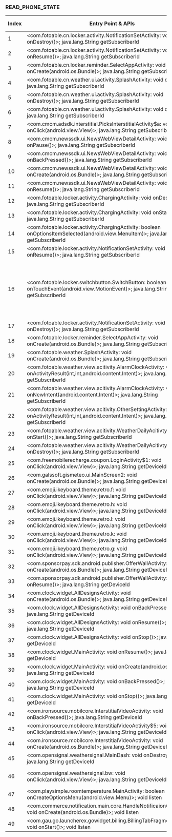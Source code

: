 ### READ_PHONE_STATE
| Index | Entry Point & APIs | Screen shot | Resource id | Label |
| ------------- | ------------- | ------------- |-------------|-------------|
| 1 | <com.fotoable.cn.locker.activity.NotificationSetActivity: void onDestroy()>; java.lang.String getSubscriberId | ![](D:\COSMOS\output\py\Play_win8\Weather\com.fotoable.news.weather\com.fotoable.cn.locker.activity.NotificationSetActivity.png) |  | F |
| 2 | <com.fotoable.cn.locker.activity.NotificationSetActivity: void onResume()>; java.lang.String getSubscriberId | ![](D:\COSMOS\output\py\Play_win8\Weather\com.fotoable.news.weather\com.fotoable.cn.locker.activity.NotificationSetActivity.png) |  | F |
| 3 | <com.fotoable.cn.locker.reminder.SelectAppActivity: void onCreate(android.os.Bundle)>; java.lang.String getSubscriberId | ![](D:\COSMOS\output\py\Play_win8\Weather\com.fotoable.news.weather\com.fotoable.cn.locker.reminder.SelectAppActivity.png) |  |  F|
| 4 | <com.fotoable.cn.weather.ui.activity.SplashActivity: void onStart()>; java.lang.String getSubscriberId | ![](D:\COSMOS\output\py\Play_win8\Weather\com.fotoable.news.weather\com.fotoable.cn.weather.ui.activity.SplashActivity.png) |  | |
| 5 | <com.fotoable.cn.weather.ui.activity.SplashActivity: void onDestroy()>; java.lang.String getSubscriberId | ![](D:\COSMOS\output\py\Play_win8\Weather\com.fotoable.news.weather\com.fotoable.cn.weather.ui.activity.SplashActivity.png) |  | |
| 6 | <com.fotoable.cn.weather.ui.activity.SplashActivity: void onStop()>; java.lang.String getSubscriberId | ![](D:\COSMOS\output\py\Play_win8\Weather\com.fotoable.news.weather\com.fotoable.cn.weather.ui.activity.SplashActivity.png) |  | |
| 7 | <com.cmcm.adsdk.interstitial.PicksInterstitialActivity$a: void onClick(android.view.View)>; java.lang.String getSubscriberId | ![](D:\COSMOS\output\py\Play_win8\Weather\com.fotoable.temperature.weather\com.cmcm.adsdk.interstitial.PicksInterstitialActivity.png) |  | F |
| 8 | <com.cmcm.newssdk.ui.NewsWebViewDetailActivity: void onPause()>; java.lang.String getSubscriberId | ![](D:\COSMOS\output\py\Play_win8\Weather\com.fotoable.temperature.weather\com.cmcm.newssdk.ui.NewsWebViewDetailActivity.png) |  | F |
| 9 | <com.cmcm.newssdk.ui.NewsWebViewDetailActivity: void onBackPressed()>; java.lang.String getSubscriberId | ![](D:\COSMOS\output\py\Play_win8\Weather\com.fotoable.temperature.weather\com.cmcm.newssdk.ui.NewsWebViewDetailActivity.png) |  | F |
| 10 | <com.cmcm.newssdk.ui.NewsWebViewDetailActivity: void onCreate(android.os.Bundle)>; java.lang.String getSubscriberId | ![](D:\COSMOS\output\py\Play_win8\Weather\com.fotoable.temperature.weather\com.cmcm.newssdk.ui.NewsWebViewDetailActivity.png) |  | F |
| 11 | <com.cmcm.newssdk.ui.NewsWebViewDetailActivity: void onResume()>; java.lang.String getSubscriberId | ![](D:\COSMOS\output\py\Play_win8\Weather\com.fotoable.temperature.weather\com.cmcm.newssdk.ui.NewsWebViewDetailActivity.png) |  | F |
| 12 | <com.fotoable.locker.activity.ChargingActivity: void onDestroy()>; java.lang.String getSubscriberId | ![](D:\COSMOS\output\py\Play_win8\Weather\com.fotoable.temperature.weather\com.fotoable.locker.activity.ChargingActivity.png) |  | F |
| 13 | <com.fotoable.locker.activity.ChargingActivity: void onStart()>; java.lang.String getSubscriberId | ![](D:\COSMOS\output\py\Play_win8\Weather\com.fotoable.temperature.weather\com.fotoable.locker.activity.ChargingActivity.png) |  | F |
| 14 | <com.fotoable.locker.activity.ChargingActivity: boolean onOptionsItemSelected(android.view.MenuItem)>; java.lang.String getSubscriberId | ![](D:\COSMOS\output\py\Play_win8\Weather\com.fotoable.temperature.weather\com.fotoable.locker.activity.ChargingActivity.png) |  | F |
| 15 | <com.fotoable.locker.activity.NotificationSetActivity: void onResume()>; java.lang.String getSubscriberId | ![](D:\COSMOS\output\py\Play_win8\Weather\com.fotoable.temperature.weather\com.fotoable.locker.activity.NotificationSetActivity.png) |  | F |
| 16 | <com.fotoable.locker.switchbutton.SwitchButton: boolean onTouchEvent(android.view.MotionEvent)>; java.lang.String getSubscriberId | ![](D:\COSMOS\output\py\Play_win8\Weather\com.fotoable.temperature.weather\com.fotoable.locker.activity.NotificationSetActivity.png) | {'2131689791': <sensitive_component.SensitiveComponent.SensitiveView object at 0x0000021458083F98>, '2131689785': <sensitive_component.SensitiveComponent.SensitiveView object at 0x0000021458083C50>, '2131689797': <sensitive_component.SensitiveComponent.SensitiveView object at 0x0000021458083C88>, '2131689794': <sensitive_component.SensitiveComponent.SensitiveView object at 0x0000021458083DD8>} | F |
| 17 | <com.fotoable.locker.activity.NotificationSetActivity: void onDestroy()>; java.lang.String getSubscriberId | ![](D:\COSMOS\output\py\Play_win8\Weather\com.fotoable.temperature.weather\com.fotoable.locker.activity.NotificationSetActivity.png) |  | F |
| 18 | <com.fotoable.locker.reminder.SelectAppActivity: void onCreate(android.os.Bundle)>; java.lang.String getSubscriberId | ![](D:\COSMOS\output\py\Play_win8\Weather\com.fotoable.temperature.weather\com.fotoable.locker.reminder.SelectAppActivity.png) |  | F |
| 19 | <com.fotoable.weather.SplashActivity: void onCreate(android.os.Bundle)>; java.lang.String getSubscriberId | ![](D:\COSMOS\output\py\Play_win8\Weather\com.fotoable.temperature.weather\com.fotoable.weather.SplashActivity.png) |  | F |
| 20 | <com.fotoable.weather.view.acitivity.AlarmClockActivity: void onActivityResult(int,int,android.content.Intent)>; java.lang.String getSubscriberId | ![](D:\COSMOS\output\py\Play_win8\Weather\com.fotoable.temperature.weather\com.fotoable.weather.view.acitivity.AlarmClockActivity.png) |  | F |
| 21 | <com.fotoable.weather.view.acitivity.AlarmClockActivity: void onNewIntent(android.content.Intent)>; java.lang.String getSubscriberId | ![](D:\COSMOS\output\py\Play_win8\Weather\com.fotoable.temperature.weather\com.fotoable.weather.view.acitivity.AlarmClockActivity.png) |  | F |
| 22 | <com.fotoable.weather.view.acitivity.OtherSettingActivity: void onActivityResult(int,int,android.content.Intent)>; java.lang.String getSubscriberId | ![](D:\COSMOS\output\py\Play_win8\Weather\com.fotoable.temperature.weather\com.fotoable.weather.view.acitivity.OtherSettingActivity.png) |  | F |
| 23 | <com.fotoable.weather.view.acitivity.WeatherDailyAcitivty: void onStart()>; java.lang.String getSubscriberId | ![](D:\COSMOS\output\py\Play_win8\Weather\com.fotoable.temperature.weather\com.fotoable.weather.view.acitivity.WeatherDailyAcitivty.png) |  | F |
| 24 | <com.fotoable.weather.view.acitivity.WeatherDailyAcitivty: void onDestroy()>; java.lang.String getSubscriberId | ![](D:\COSMOS\output\py\Play_win8\Weather\com.fotoable.temperature.weather\com.fotoable.weather.view.acitivity.WeatherDailyAcitivty.png) |  | F |
| 25 | <com.freemobilerecharge.coupon.LoginActivity$1: void onClick(android.view.View)>; java.lang.String getDeviceId | ![](D:\COSMOS\output\py\Play_win8\Weather\com.freemobilerecharge.coupon\com.freemobilerecharge.coupon.LoginActivity.png) |  | D |
| 26 | <com.galssoft.gismeteo.ui.MainScreen2: void onCreate(android.os.Bundle)>; java.lang.String getDeviceId | ![](D:\COSMOS\output\py\Play_win8\Weather\com.gismeteo.client\com.galssoft.gismeteo.ui.MainScreen2.png) |  | |
| 27 | <com.emoji.ikeyboard.theme.retro.f: void onClick(android.view.View)>; java.lang.String getDeviceId | ![](D:\COSMOS\output\py\Play_win8\Weather\com.ikeyboard.theme.Rainyday\com.emoji.ikeyboard.theme.retro.ThemeDemoActivity.png) |  | F |
| 28 | <com.emoji.ikeyboard.theme.retro.h: void onClick(android.view.View)>; java.lang.String getDeviceId | ![](D:\COSMOS\output\py\Play_win8\Weather\com.ikeyboard.theme.Rainyday\com.emoji.ikeyboard.theme.retro.ThemeDemoActivity.png) |  | F |
| 29 | <com.emoji.ikeyboard.theme.retro.l: void onClick(android.view.View)>; java.lang.String getDeviceId | ![](D:\COSMOS\output\py\Play_win8\Weather\com.ikeyboard.theme.Rainyday\com.emoji.ikeyboard.theme.retro.ThemeDemoActivity.png) |  | F |
| 30 | <com.emoji.ikeyboard.theme.retro.k: void onClick(android.view.View)>; java.lang.String getDeviceId | ![](D:\COSMOS\output\py\Play_win8\Weather\com.ikeyboard.theme.Rainyday\com.emoji.ikeyboard.theme.retro.ThemeDemoActivity.png) |  | F |
| 31 | <com.emoji.ikeyboard.theme.retro.g: void onClick(android.view.View)>; java.lang.String getDeviceId | ![](D:\COSMOS\output\py\Play_win8\Weather\com.ikeyboard.theme.Rainyday\com.emoji.ikeyboard.theme.retro.ThemeDemoActivity.png) |  | |
| 32 | <com.sponsorpay.sdk.android.publisher.OfferWallActivity: void onCreate(android.os.Bundle)>; java.lang.String getDeviceId | ![](D:\COSMOS\output\py\Play_win8\Weather\com.jiubang.goscreenlock.theme.glass.getjar\com.sponsorpay.sdk.android.publisher.OfferWallActivity.png) |  | |
| 33 | <com.sponsorpay.sdk.android.publisher.OfferWallActivity: void onResume()>; java.lang.String getDeviceId | ![](D:\COSMOS\output\py\Play_win8\Weather\com.jiubang.goscreenlock.theme.glass.getjar\com.sponsorpay.sdk.android.publisher.OfferWallActivity.png) |  | |
| 34 | <com.clock.widget.AllDesignsActivity: void onCreate(android.os.Bundle)>; java.lang.String getDeviceId | ![](D:\COSMOS\output\py\Play_win8\Weather\com.WaterfallClockWeatherWidget\com.clock.widget.AllDesignsActivity.png) |  | F |
| 35 | <com.clock.widget.AllDesignsActivity: void onBackPressed()>; java.lang.String getDeviceId | ![](D:\COSMOS\output\py\Play_win8\Weather\com.WaterfallClockWeatherWidget\com.clock.widget.AllDesignsActivity.png) |  | F |
| 36 | <com.clock.widget.AllDesignsActivity: void onResume()>; java.lang.String getDeviceId | ![](D:\COSMOS\output\py\Play_win8\Weather\com.WaterfallClockWeatherWidget\com.clock.widget.AllDesignsActivity.png) |  | F |
| 37 | <com.clock.widget.AllDesignsActivity: void onStop()>; java.lang.String getDeviceId | ![](D:\COSMOS\output\py\Play_win8\Weather\com.WaterfallClockWeatherWidget\com.clock.widget.AllDesignsActivity.png) |  | F |
| 38 | <com.clock.widget.MainActivity: void onResume()>; java.lang.String getDeviceId | ![](D:\COSMOS\output\py\Play_win8\Weather\com.WaterfallClockWeatherWidget\com.clock.widget.MainActivity.png) |  | D |
| 39 | <com.clock.widget.MainActivity: void onCreate(android.os.Bundle)>; java.lang.String getDeviceId | ![](D:\COSMOS\output\py\Play_win8\Weather\com.WaterfallClockWeatherWidget\com.clock.widget.MainActivity.png) |  | D |
| 40 | <com.clock.widget.MainActivity: void onBackPressed()>; java.lang.String getDeviceId | ![](D:\COSMOS\output\py\Play_win8\Weather\com.WaterfallClockWeatherWidget\com.clock.widget.MainActivity.png) |  | D |
| 41 | <com.clock.widget.MainActivity: void onStop()>; java.lang.String getDeviceId | ![](D:\COSMOS\output\py\Play_win8\Weather\com.WaterfallClockWeatherWidget\com.clock.widget.MainActivity.png) |  | D |
| 42 | <com.ironsource.mobilcore.InterstitialVideoActivity: void onBackPressed()>; java.lang.String getDeviceId | ![](D:\COSMOS\output\py\Play_win8\Weather\com.WaterfallClockWeatherWidget\com.ironsource.mobilcore.InterstitialVideoActivity.png) |  | F |
| 43 | <com.ironsource.mobilcore.InterstitialVideoActivity$5: void onClick(android.view.View)>; java.lang.String getDeviceId | ![](D:\COSMOS\output\py\Play_win8\Weather\com.WaterfallClockWeatherWidget\com.ironsource.mobilcore.InterstitialVideoActivity.png) |  | F |
| 44 | <com.ironsource.mobilcore.InterstitialVideoActivity: void onCreate(android.os.Bundle)>; java.lang.String getDeviceId | ![](D:\COSMOS\output\py\Play_win8\Weather\com.WaterfallClockWeatherWidget\com.ironsource.mobilcore.InterstitialVideoActivity.png) |  | F |
| 45 | <com.opensignal.weathersignal.MainDash: void onDestroy()>; java.lang.String getDeviceId | ![](D:\COSMOS\output\py\Play_win8\Weather\com.opensignal.weathersignal\com.opensignal.weathersignal.MainDash.png) |  | |
| 46 | <com.opensignal.weathersignal.bw: void onClick(android.view.View)>; java.lang.String getDeviceId | ![](D:\COSMOS\output\py\Play_win8\Weather\com.opensignal.weathersignal\com.opensignal.weathersignal.Settings.png) | {'2131099831': <sensitive_component.SensitiveComponent.SensitiveView object at 0x0000021457E184A8>} | |
| 47 | <com.playsimple.roomtemperature.MainActivity: boolean onCreateOptionsMenu(android.view.Menu)>; void listen | ![](D:\COSMOS\output\py\Play_win8\Weather\com.playsimple.roomtemperature\com.playsimple.roomtemperature.MainActivity.png) |  | F |
| 48 | <com.commerce.notification.main.core.HandleNotificaionClickActivity: void onCreate(android.os.Bundle)>; void listen | ![](D:\COSMOS\output\py\Play_win8\Weather\com.pululustudio.myweatherreporter\com.commerce.notification.main.core.HandleNotificaionClickActivity.png) |  | T |
| 49 | <com.gau.go.launcherex.gowidget.billing.BillingTabFragmentActivity: void onStart()>; void listen | ![](D:\COSMOS\output\py\Play_win8\Weather\com.pululustudio.myweatherreporter\com.gau.go.launcherex.gowidget.billing.BillingTabFragmentActivity.png) |  | D |
